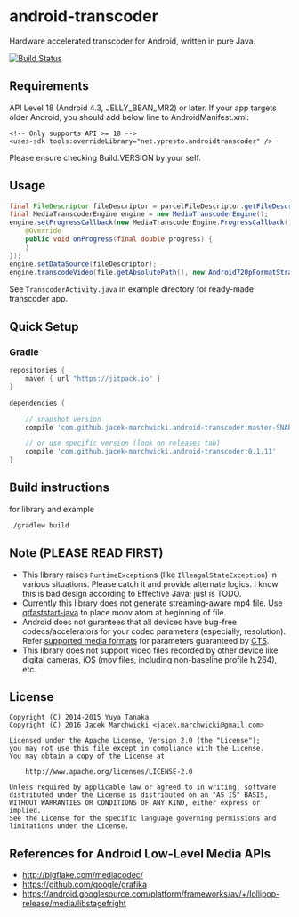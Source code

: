 android-transcoder
=================

Hardware accelerated transcoder for Android, written in pure Java.

[![Build Status](https://travis-ci.org/jacek-marchwicki/android-transcoder.svg?branch=master)](https://travis-ci.org/jacek-marchwicki/android-transcoder)

## Requirements

API Level 18 (Android 4.3, JELLY_BEAN_MR2) or later.
If your app targets older Android, you should add below line to AndroidManifest.xml:

```
<!-- Only supports API >= 18 -->
<uses-sdk tools:overrideLibrary="net.ypresto.androidtranscoder" />
```

Please ensure checking Build.VERSION by your self.

## Usage

```java
final FileDescriptor fileDescriptor = parcelFileDescriptor.getFileDescriptor();
final MediaTranscoderEngine engine = new MediaTranscoderEngine();
engine.setProgressCallback(new MediaTranscoderEngine.ProgressCallback() {
    @Override
    public void onProgress(final double progress) {
    }
});
engine.setDataSource(fileDescriptor);
engine.transcodeVideo(file.getAbsolutePath(), new Android720pFormatStrategy(Android720pFormatStrategy.DEFAULT_BITRATE, 480, 340));
```

See `TranscoderActivity.java` in example directory for ready-made transcoder app.

## Quick Setup

### Gradle

```groovy
repositories {
    maven { url "https://jitpack.io" }
}

dependencies {

    // snapshot version
    compile 'com.github.jacek-marchwicki.android-transcoder:master-SNAPSHOT'

    // or use specific version (look on releases tab)
    compile 'com.github.jacek-marchwicki.android-transcoder:0.1.11'
}
```

## Build instructions

for library and example

```bash
./gradlew build
```

## Note (PLEASE READ FIRST)

- This library raises `RuntimeException`s (like `IlleagalStateException`) in various situations. Please catch it and provide alternate logics. I know this is bad design according to Effective Java; just is TODO.
- Currently this library does not generate streaming-aware mp4 file.
Use [qtfaststart-java](https://github.com/ypresto/qtfaststart-java) to place moov atom at beginning of file.
- Android does not gurantees that all devices have bug-free codecs/accelerators for your codec parameters (especially, resolution). Refer [supported media formats](http://developer.android.com/guide/appendix/media-formats.html) for parameters guaranteed by [CTS](https://source.android.com/compatibility/cts-intro.html).
- This library does not support video files recorded by other device like digital cameras, iOS (mov files, including non-baseline profile h.264), etc.

## License

```
Copyright (C) 2014-2015 Yuya Tanaka
Copyright (C) 2016 Jacek Marchwicki <jacek.marchwicki@gmail.com>

Licensed under the Apache License, Version 2.0 (the "License");
you may not use this file except in compliance with the License.
You may obtain a copy of the License at

    http://www.apache.org/licenses/LICENSE-2.0

Unless required by applicable law or agreed to in writing, software
distributed under the License is distributed on an "AS IS" BASIS,
WITHOUT WARRANTIES OR CONDITIONS OF ANY KIND, either express or implied.
See the License for the specific language governing permissions and
limitations under the License.
```

## References for Android Low-Level Media APIs

- http://bigflake.com/mediacodec/
- https://github.com/google/grafika
- https://android.googlesource.com/platform/frameworks/av/+/lollipop-release/media/libstagefright
